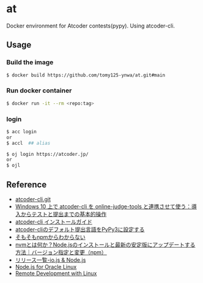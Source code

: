 # at
Docker environment for Atcoder contests(pypy). Using atcoder-cli.

## Usage
### Build the image
```bash
$ docker build https://github.com/tomy125-ynwa/at.git#main
```

### Run docker container
```bash
$ docker run -it --rm <repo:tag>
```
### login
```bash
$ acc login
or
$ accl  ## alias
```

```bash
$ oj login https://atcoder.jp/
or
$ ojl
```

## Reference

* [atcoder-cli.git](https://github.com/Tatamo/atcoder-cli.git)
* [Windows 10 上で atcoder-cli を online-judge-tools と連携させて使う：導入からテストと提出までの基本的操作](https://hamukichi.hatenablog.jp/entry/2020/06/02/225148)
* [atcoder-cli インストールガイド](http://tatamo.81.la/blog/2018/12/07/atcoder-cli-installation-guide)
* [atcoder-cliのデフォルト提出言語をPyPy3に設定する](https://foolish-pine.com/2022/09/acc-default-pypy/)
* [そもそもnpmからわからない](https://zenn.dev/antez/articles/a9d9d12178b7b2)
* [nvmとは何か？Node.jsのインストールと最新の安定版にアップデートする方法｜バージョン指定と変更（npm）](https://prograshi.com/framework/nodejs/nvm-install-update-node/)
* [リリース一覧-io.js & Node.js](https://nodejs.org/ja/download/releases/)
* [Node.js for Oracle Linux](https://yum.oracle.com/oracle-linux-nodejs.html)
* [Remote Development with Linux](https://code.visualstudio.com/docs/remote/linux)

